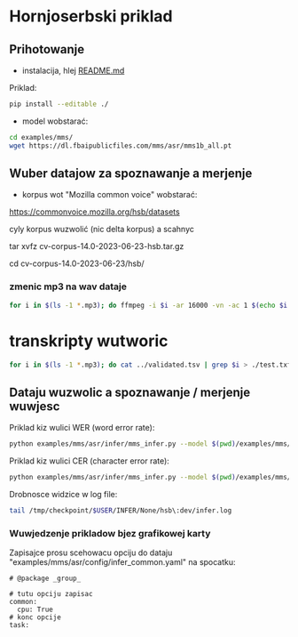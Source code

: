 # Hornjoserbski priklad

## Prihotowanje

- instalacija, hlej [README.md](README.md)

Priklad:

```bash
pip install --editable ./
```


- model wobstarać:

```bash
cd examples/mms/
wget https://dl.fbaipublicfiles.com/mms/asr/mms1b_all.pt
```

## Wuber datajow za spoznawanje a merjenje

- korpus wot "Mozilla common voice" wobstarać:

https://commonvoice.mozilla.org/hsb/datasets 

cyly korpus wuzwolić (nic delta korpus) a scahnyc

tar xvfz cv-corpus-14.0-2023-06-23-hsb.tar.gz

cd cv-corpus-14.0-2023-06-23/hsb/

### zmenic mp3 na wav dataje

```bash
for i in $(ls -1 *.mp3); do ffmpeg -i $i -ar 16000 -vn -ac 1 $(echo $i | sed -e s/\.mp3/\.wav/) ; done
```

# transkripty wutworic

```bash
for i in $(ls -1 *.mp3); do cat ../validated.tsv | grep $i > ./test.txt; IFS=$'\t' read -a myArray < ./test.txt; echo -n "${myArray[2]}" > $(echo $i | sed -e s/\.mp3/\.trl/ ) ; done
```

## Dataju wuzwolic a spoznawanje / merjenje wuwjesc

Priklad kiz wulici WER (word error rate):

```bash
python examples/mms/asr/infer/mms_infer.py --model $(pwd)/examples/mms/mms1b_all.pt --lang hsb --audio $(pwd)/../Downloads/cv-corpus-14.0-2023-06-23/hsb/clips/common_voice_hsb_20404866.wav --format letter
```

Priklad kiz wulici CER (character error rate):

```bash
python examples/mms/asr/infer/mms_infer.py --model $(pwd)/examples/mms/mms1b_all.pt --lang hsb --audio $(pwd)/../Downloads/cv-corpus-14.0-2023-06-23/hsb/clips/common_voice_hsb_20404866.wav  --format none
```

Drobnosce widzice w log file:

```bash
tail /tmp/checkpoint/$USER/INFER/None/hsb\:dev/infer.log
```

### Wuwjedzenje prikladow bjez grafikowej karty

Zapisajce prosu scehowacu opciju do dataju "examples/mms/asr/config/infer_common.yaml" na spocatku:

```code
# @package _group_

# tutu opciju zapisac
common:
  cpu: True
# konc opcije
task:

```

